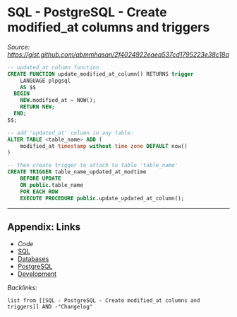 # SQL - PostgreSQL - Create modified_at columns and triggers

*Source: https://gist.github.com/abmmhasan/2f4024922eaea537cd1795223e38c18a*

````SQL
-- updated_at column function
CREATE FUNCTION update_modified_at_column() RETURNS trigger
    LANGUAGE plpgsql
    AS $$
  BEGIN
    NEW.modified_at = NOW();
    RETURN NEW;
  END;
$$;

-- add 'updated_at' column in any table:
ALTER TABLE <table_name> ADD (
    modified_at timestamp without time zone DEFAULT now()
)

-- then create trigger to attach to table 'table_name'
CREATE TRIGGER table_name_updated_at_modtime
    BEFORE UPDATE 
    ON public.table_name
    FOR EACH ROW
    EXECUTE PROCEDURE public.update_updated_at_column();
````

---

## Appendix: Links

* *Code*
* [SQL](SQL.md)
* [Databases](../../MOCs/Databases.md)
* [PostgreSQL](../../../3-Resources/Tools/Developer%20Tools/Data%20Stack/Databases/PostgreSQL.md)
* [Development](../../MOCs/Development.md)

*Backlinks:*

````dataview
list from [[SQL - PostgreSQL - Create modified_at columns and triggers]] AND -"Changelog"
````
